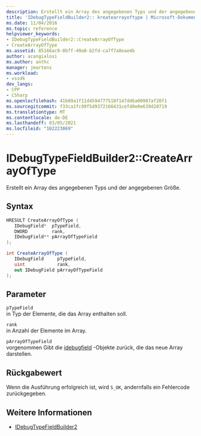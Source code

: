 ```yaml
---
description: Erstellt ein Array des angegebenen Typs und der angegebenen Größe.
title: 'IDebugTypeFieldBuilder2:: kreatearrayoftype | Microsoft-Dokumentation'
ms.date: 11/04/2016
ms.topic: reference
helpviewer_keywords:
- IDebugTypeFieldBuilder2::CreateArrayOfType
- CreateArrayOfType
ms.assetid: 85166ac9-0bff-49a0-b2fd-ca7f7a8eae4b
author: acangialosi
ms.author: anthc
manager: jmartens
ms.workload:
- vssdk
dev_langs:
- CPP
- CSharp
ms.openlocfilehash: 41b89a1f11d4594777518f147dd6a00907af20f1
ms.sourcegitcommit: f33ca1fc99f5d9372166431cefd0e0e639d20719
ms.translationtype: MT
ms.contentlocale: de-DE
ms.lasthandoff: 03/05/2021
ms.locfileid: "102223069"
---
```

# <a name="idebugtypefieldbuilder2createarrayoftype"></a>IDebugTypeFieldBuilder2::CreateArrayOfType
Erstellt ein Array des angegebenen Typs und der angegebenen Größe.

## <a name="syntax"></a>Syntax

```cpp
HRESULT CreateArrayOfType (
   IDebugField*  pTypeField,
   DWORD         rank,
   IDebugField** pArrayOfTypeField
);
```

```csharp
int CreateArrayOfType (
   IDebugField     pTypeField,
   uint            rank,
   out IDebugField pArrayOfTypeField
);
```

## <a name="parameters"></a>Parameter
`pTypeField`\
in Typ der Elemente, die das Array enthalten soll.

`rank`\
in Anzahl der Elemente im Array.

`pArrayOfTypeField`\
vorgenommen Gibt die [idebugfield](../../../extensibility/debugger/reference/idebugfield.md) -Objekte zurück, die das neue Array darstellen.

## <a name="return-value"></a>Rückgabewert
 Wenn die Ausführung erfolgreich ist, wird `S_OK`, andernfalls ein Fehlercode zurückgegeben.

## <a name="see-also"></a>Weitere Informationen
- [IDebugTypeFieldBuilder2](../../../extensibility/debugger/reference/idebugtypefieldbuilder2.md)
